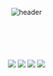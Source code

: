<div align="center">
  
![header](https://capsule-render.vercel.app/api?type=cylinder&color=A3B899&height=150&section=header&text=Lani&fontColor=FCEEE9&fontSize=70&animation=blink&fontAlignY=55)


## <br/> 

<br/>

<!-- vscode -->
<img src="https://img.shields.io/badge/VSCode-007ACC?style=for-the-badge&logo=VisualStudioCode&logoColor=white">
<!-- Python -->
<img src="https://img.shields.io/badge/Python-3776AB?style=for-the-badge&logo=Python&logoColor=white">
<!-- MysQL -->
<img src="https://img.shields.io/badge/MySQL-4479A1?style=for-the-badge&logo=MySQL&logoColor=white">
<!-- github -->
<img src="https://img.shields.io/badge/github-181717?style=for-the-badge&logo=github&logoColor=white">
<!-- C# -->



<!--
**LaniJeong/LaniJeong** is a ✨ _special_ ✨ repository because its `README.md` (this file) appears on your GitHub profile.

Here are some ideas to get you started:

- 🔭 I’m currently working on ...
- 🌱 I’m currently learning ...
- 👯 I’m looking to collaborate on ...
- 🤔 I’m looking for help with ...
- 💬 Ask me about ...
- 📫 How to reach me: ...
- 😄 Pronouns: ...
- ⚡ Fun fact: ...
-->
